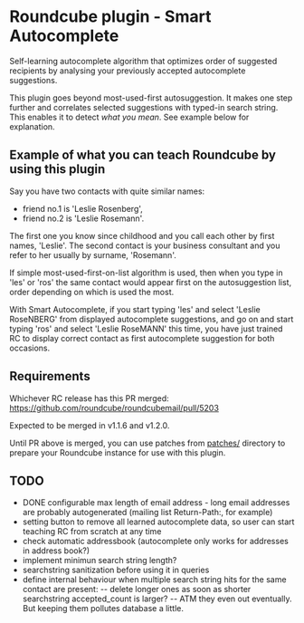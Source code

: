 # Roundcube plugin - Smart Autocomplete

Self-learning autocomplete algorithm that optimizes order of suggested recipients
by analysing your previously accepted autocomplete suggestions.

This plugin goes beyond most-used-first autosuggestion. It makes one step further
and correlates selected suggestions with typed-in search string. This enables it to
detect _what you mean_. See example below for explanation.



## Example of what you can teach Roundcube by using this plugin

Say you have two contacts with quite similar names:

- friend no.1 is 'Leslie Rosenberg',
- friend no.2 is 'Leslie Rosemann'.

The first one you know since childhood and you call each other by first names, 'Leslie'.
The second contact is your business consultant and you refer to her usually by surname, 'Rosemann'.

If simple most-used-first-on-list algorithm is used, then when you type in 'les' or 'ros'
the same contact would appear first on the autosuggestion list, order depending on which
is used the most.

With Smart Autocomplete, if you start typing 'les' and select 'Leslie RoseNBERG'
from displayed autocomplete suggestions, and go on and start typing 'ros' and
select 'Leslie RoseMANN' this time, you have just trained RC to display correct
contact as first autocomplete suggestion for both occasions.



## Requirements

Whichever RC release has this PR merged: https://github.com/roundcube/roundcubemail/pull/5203

Expected to be merged in v1.1.6 and v1.2.0.

Until PR above is merged, you can use patches from [patches/](patches/) directory to prepare
your Roundcube instance for use with this plugin.



## TODO

- DONE configurable max length of email address - long email addresses are probably
    autogenerated (mailing list Return-Path:, for example)
- setting button to remove all learned autocomplete data, so user can start teaching
    RC from scratch at any time
- check automatic addressbook (autocomplete only works for addresses in address book?)
- implement minimun search string length?
- searchstring sanitization before using it in queries
- define internal behaviour when multiple search string hits for the same contact are present:
-- delete longer ones as soon as shorter searchstring accepted_count is larger?
-- ATM they even out eventually. But keeping them pollutes database a little.

